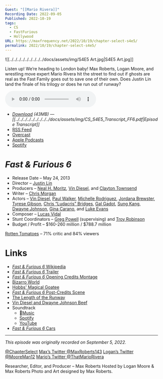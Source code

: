 ```yaml
---
Guest: "[[Mario Rivera]]"
Recording Date: 2022-09-05
Published: 2022-10-19
tags:
  - CS
  - FastFurious
  - Hollywood
URL: https://maxfrequency.net/2022/10/19/chapter-select-s4e5/
permalink: 2022/10/19/chapter-select-s4e5/
---
```

![[../../../../../../../../../docs/assets/img/S4E5 Art.jpg|S4E5 Art.jpg]]

Listen up! We’re heading to London baby! Max Roberts, Logan Moore, and wrestling move expert Mario Rivera hit the street to find out if ghosts are real as the Fast Family goes out to save one of their own. Does Justin Lin land the finale of his trilogy or does he run out of runway?

<audio controls>
  <source src="https://traffic.libsyn.com/chapterselectpod/CS_S4E5_Final.mp3">
</audio>

- *[Download](https://traffic.libsyn.com/chapterselectpod/CS_S4E5_Final.mp3) (43MB)  — [[../../../../../../../../../docs/assets/img/CS_S4E5_Transcript_FF6.pdf|Episode Transcript]]*
- [RSS Feed](https://chapterselectpod.libsyn.com/rss)
- [Overcast](https://overcast.fm/itunes1568777352/chapter-select)
- [Apple Podcasts](https://podcasts.apple.com/us/podcast/chapter-select/id1568777352)
- [Spotify](https://open.spotify.com/show/4f1TLZXbwtSX7uHROe9KlS)

# *Fast & Furious 6*

- Release Date – May 24, 2013
- Director – [Justin Lin](https://en.wikipedia.org/wiki/Justin_Lin)
- Producers – [Neal H. Moritz](https://en.wikipedia.org/wiki/Neal_H._Moritz), [Vin Diesel](https://en.wikipedia.org/wiki/Vin_Diesel), and [Clayton Townsend](https://en.wikipedia.org/wiki/Clayton_Townsend)
- Writer – [Chris Morgan](https://en.wikipedia.org/wiki/Chris_Morgan_(filmmaker))
- Actors – [Vin Diesel](https://en.wikipedia.org/wiki/Vin_Diesel), [Paul Walker](https://en.wikipedia.org/wiki/Paul_Walker), [Michelle Rodriguez](https://en.wikipedia.org/wiki/Michelle_Rodriguez),  [Jordana Brewster](https://en.wikipedia.org/wiki/Jordana_Brewster), [Tyrese Gibson](https://en.wikipedia.org/wiki/Tyrese_Gibson), [Chris “Ludacris” Bridges](https://en.wikipedia.org/wiki/Ludacris), [Gal Gadot](https://en.wikipedia.org/wiki/Gal_Gadot), [Sung Kang](https://en.wikipedia.org/wiki/Sung_Kang), [Dwayne Johnson](https://en.wikipedia.org/wiki/Dwayne_Johnson), [Gina Carano](https://en.wikipedia.org/wiki/Gina_Carano), and [Luke Evans](https://en.wikipedia.org/wiki/Luke_Evans)
- Composer – [Lucas Vidal](https://en.wikipedia.org/wiki/Lucas_Vidal)
- Stunt Coordinators – [Greg Powell](https://www.imdb.com/name/nm0694128/) (supervising) and [Troy Robinson](https://www.imdb.com/name/nm0733162/)
- Budget / Profit – $160-260 million / $788.7 million

[Rotten Tomatoes](https://www.rottentomatoes.com/m/fast_and_furious_6) – 71% critic and 84% viewers
# Links

- [*Fast & Furious 6* Wikipedia](https://en.wikipedia.org/wiki/Fast_%26_Furious_6)
- [*Fast & Furious 6* Trailer](https://youtu.be/z7zl_t48CMc)
- [*Fast & Furious 6* Opening Credits Montage](https://youtu.be/zkrXd37BYIA)
- [Bizarro World](https://en.wikipedia.org/wiki/Bizarro_World)
- [Hobbs' Magical Goatee](https://www.reddit.com/r/MovieMistakes/comments/obkc8g/in_fast_and_furious_62013_dwayne_johnsons_goatee/)
- [*Fast & Furious 6* Post-Credits Scene](https://youtu.be/ATEmtH0h65w)
- [The Length of the Runway](https://www.vulture.com/2013/05/how-long-was-the-runway-in-fast-and-furious-6.html)
- [Vin Diesel and Dwayne Johnson Beef](https://www.gq.com/story/vin-diesel-dwayne-the-rock-johnson-feud-timeline)
- Soundtrack
	- [Music](https://music.apple.com/us/album/fast-furious-6-original-motion-picture-soundtrack/1440862189)
	- [Spotify](https://open.spotify.com/album/0SnSqNH4ay5Ymd4Lmv4Mcr)
	- [YouTube](https://www.youtube.com/playlist?list=OLAK5uy_mVIZKwvlCLVWjTTN4I9c9deLvrCUpQjNs)
- [*Fast & Furious 6* Cars](https://fastandfurious.fandom.com/wiki/Category:Fast_%26_Furious_6_Cars)

---
*This episode was originally recorded on September 5, 2022.*

[@ChapterSelect](https://www.twitter.com/chapterselect)
[Max’s Twitter @MaxRoberts143](https://www.twitter.com/maxroberts143)
[Logan’s Twitter @MooreMan12](https://www.twitter.com/mooreman12)
[Mario’s Twitter @ThatMarioRivera](https://www.twitter.com/thatmariorivera)

Researcher, Editor, and Producer – Max Roberts
Hosted by Logan Moore & Max Roberts
Photo and Art designed by Max Roberts.